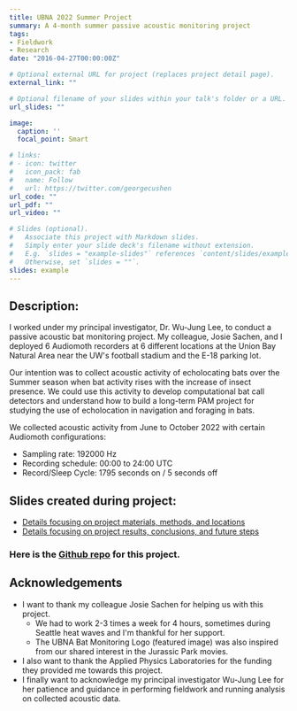 ```yaml
---
title: UBNA 2022 Summer Project
summary: A 4-month summer passive acoustic monitoring project
tags:
- Fieldwork
- Research
date: "2016-04-27T00:00:00Z"

# Optional external URL for project (replaces project detail page).
external_link: ""

# Optional filename of your slides within your talk's folder or a URL.
url_slides: ""

image:
  caption: ''
  focal_point: Smart

# links:
# - icon: twitter
#   icon_pack: fab
#   name: Follow
#   url: https://twitter.com/georgecushen
url_code: ""
url_pdf: ""
url_video: ""

# Slides (optional).
#   Associate this project with Markdown slides.
#   Simply enter your slide deck's filename without extension.
#   E.g. `slides = "example-slides"` references `content/slides/example-slides.md`.
#   Otherwise, set `slides = ""`.
slides: example
---
```


## Description:

I worked under my principal investigator, Dr. Wu-Jung Lee, to conduct a passive acoustic bat monitoring project. My colleague, Josie Sachen, and I deployed 6 Audiomoth recorders at 6 different locations at the Union Bay Natural Area near the UW's football stadium and the E-18 parking lot.

Our intention was to collect acoustic activity of echolocating bats over the Summer season when bat activity rises with the increase of insect presence. We could use this activity to develop computational bat call detectors and understand how to build a long-term PAM project for studying the use of echolocation in navigation and foraging in bats.

We collected acoustic activity from June to October 2022 with certain Audiomoth configurations:
- Sampling rate: 192000 Hz 
- Recording schedule: 00:00 to 24:00 UTC
- Record/Sleep Cycle: 1795 seconds on / 5 seconds off

## Slides created during project:

- [Details focusing on project materials, methods, and locations](./20220830_summer.pdf)
- [Details focusing on project results, conclusions, and future steps](./20221109_recap.pdf)

### Here is the [Github repo](https://github.com/uw-echospace/union-bay-bats) for this project.

## Acknowledgements

- I want to thank my colleague Josie Sachen for helping us with this project. 
   - We had to work 2-3 times a week for 4 hours, sometimes during Seattle heat waves and I'm thankful for her support.
   - The UBNA Bat Monitoring Logo (featured image) was also inspired from our shared interest in the Jurassic Park movies.
- I also want to thank the Applied Physics Laboratories for the funding they provided me towards this project.
- I finally want to acknowledge my principal investigator Wu-Jung Lee for her patience and guidance in performing fieldwork and running analysis on collected acoustic data.
